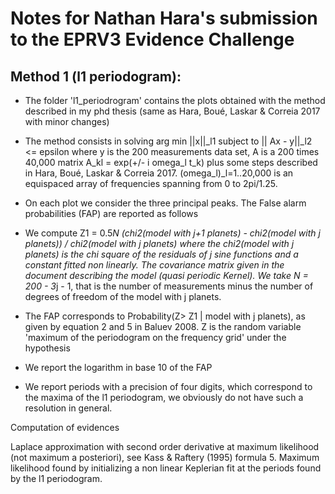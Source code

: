 # Notes for Nathan Hara's submission to the EPRV3 Evidence Challenge

## Method 1 (l1 periodogram):
* The folder 'l1_periodrogram' contains the plots obtained with the method described in my phd thesis (same as Hara, Boué, Laskar & Correia 2017 with minor changes)
* The method consists in solving  arg min ||x||_l1 subject to || Ax - y||_l2 <= epsilon where y is the 200 measurements data set, A is a 200 times 40,000 matrix A_kl = exp(+/- i omega_l t_k) plus some steps described in Hara, Boué, Laskar & Correia 2017. (omega_l)_l=1..20,000 is an equispaced array of frequencies spanning from 0 to 2pi/1.25. 
* On each plot we consider the three principal peaks. The False alarm probabilities (FAP) are reported as follows

* We compute Z1 = 0.5*N (chi2(model with j+1 planets) - chi2(model with j planets)) / chi2(model with j planets) where the chi2(model with j planets) is the chi square of the residuals of j sine functions and a constant fitted non linearly. The covariance matrix given in the document describing the model (quasi periodic Kernel). We take N = 200 - 3*j - 1, that is the number of measurements minus the number of degrees of freedom of the model with j planets.
* The FAP corresponds to Probability(Z> Z1 | model with j planets), as given by equation 2 and 5 in Baluev 2008. Z is the random variable 'maximum of the periodogram on the frequency grid' under the hypothesis 
* We report the logarithm in base 10 of the FAP

* We report periods with a precision of four digits, which correspond to the maxima of the l1 periodogram, we obviously do not have such a resolution in general. 

Computation of evidences

Laplace approximation with second order derivative at maximum likelihood (not maximum a posteriori), see Kass & Raftery (1995) formula 5.
Maximum likelihood found by initializing a non linear Keplerian fit at the periods found by the l1 periodogram.
